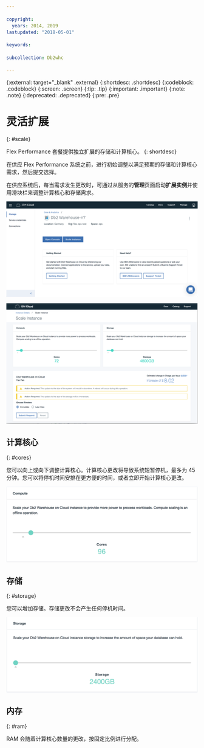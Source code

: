 ```yaml
---

copyright:
  years: 2014, 2019
lastupdated: "2018-05-01"

keywords:

subcollection: Db2whc

---
```


<!-- Attribute definitions --> 
{:external: target="_blank" .external}
{:shortdesc: .shortdesc}
{:codeblock: .codeblock}
{:screen: .screen}
{:tip: .tip}
{:important: .important}
{:note: .note}
{:deprecated: .deprecated}
{:pre: .pre}

# 灵活扩展
{: #scale}

Flex Performance 套餐提供独立扩展的存储和计算核心。
{: shortdesc}

在供应 Flex Performance 系统之前，进行初始调整以满足预期的存储和计算核心需求，然后提交选择。

在供应系统后，每当需求发生更改时，可通过从服务的**管理**页面启动**扩展实例**并使用滑块栏来调整计算核心和存储需求。

![Web 控制台计算核心页面的视图](images/launch.png)

![Web 控制台计算核心页面的视图](images/scaling_full.png)

## 计算核心
{: #cores}

您可以向上或向下调整计算核心。计算核心更改将导致系统短暂停机，最多为 45 分钟。您可以将停机时间安排在更方便的时间，或者立即开始计算核心更改。

![Web 控制台计算核心页面的视图](images/cores.png)

## 存储
{: #storage}

您可以增加存储。存储更改不会产生任何停机时间。

![Web 控制台存储页面的视图](images/storage.png)

## 内存
{: #ram}

RAM 会随着计算核心数量的更改，按固定比例进行分配。

